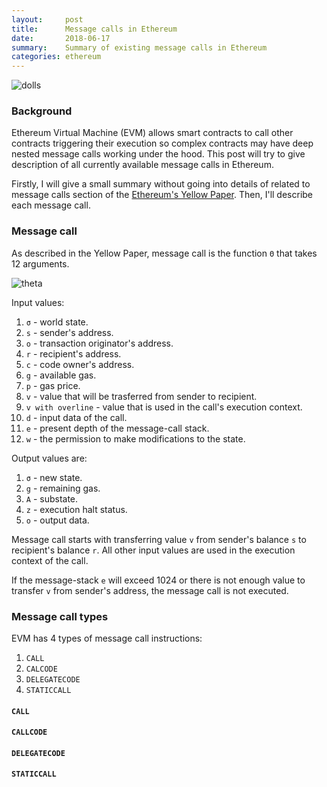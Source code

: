 ```yaml
---
layout:     post
title:      Message calls in Ethereum
date:       2018-06-17
summary:    Summary of existing message calls in Ethereum
categories: ethereum
---
```


![dolls](https://i.imgur.com/yCliFxX.png)

### Background

Ethereum Virtual Machine (EVM) allows smart contracts to call other contracts triggering their execution so complex contracts may have deep nested message calls working under the hood. This post will try to give description of all currently available message calls in Ethereum.

Firstly, I will give a small summary without going into details of related to message calls section of the [Ethereum's Yellow Paper](https://ethereum.github.io/yellowpaper/paper.pdf). Then, I'll describe each message call.

### Message call

As described in the Yellow Paper, message call is the function `Θ` that takes 12 arguments.

![theta](https://i.imgur.com/kpxGzGK.png)

Input values:

01. `σ` - world state.
02. `s` - sender's address.
03. `o` - transaction originator's address.
04. `r` - recipient's address.
05. `c` - code owner's address.
06. `g` - available gas.
07. `p` - gas price.
08. `v` - value that will be trasferred from sender to recipient.
09. `v with overline`  - value that is used in the call's execution context.
10. `d` - input data of the call.
11. `e` - present depth of the message-call stack.
12. `w` - the permission to make modifications to the state.

Output values are:

1. `σ` - new state.
2. `g` - remaining gas.
3. `A` - substate.
4. `z` - execution halt status.
5. `o` - output data.

Message call starts with transferring value `v` from sender's balance `s` to recipient's balance `r`. All other input values are used in the execution context of the call.

If the message-stack `e` will exceed 1024 or there is not enough value to transfer `v` from sender's address, the message call is not executed.

### Message call types

EVM has 4 types of message call instructions:

1. `CALL`
2. `CALCODE`
3. `DELEGATECODE`
4. `STATICCALL`

#### `CALL`

#### `CALLCODE`

#### `DELEGATECODE`

#### `STATICCALL`
